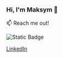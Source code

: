 ### Hi, I'm Maksym 👋


:mailbox: Reach me out!

![Static Badge](https://img.shields.io/badge/LinkedIn-0177B5?style=for-the-badge&logo=linkedin&color=0177B5&link=https%3A%2F%2Fwww.linkedin.com%2Fin%2Fmax-mayboroda)

[LinkedIn](https://www.linkedin.com/in/max-mayboroda/)
